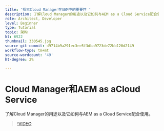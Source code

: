 ```yaml
---
title: '探索Cloud Manager在AEM中的重要性 '
description: 了解Cloud Manager的用途以及它如何与AEM as a Cloud Service配合使用。
role: Architect, Developer
level: Beginner
type: Tutorial
topic: 架构
kt: 6922
thumbnail: 330545.jpg
source-git-commit: d9714b9a291ec3ee5f3dba9723de72bb120d2149
workflow-type: tm+mt
source-wordcount: '49'
ht-degree: 2%

---
```



# Cloud Manager和AEM as aCloud Service

了解Cloud Manager的用途以及它如何与AEM as a Cloud Service配合使用。

>[!VIDEO](https://video.tv.adobe.com/v/330545/?quality=12&learn=on)